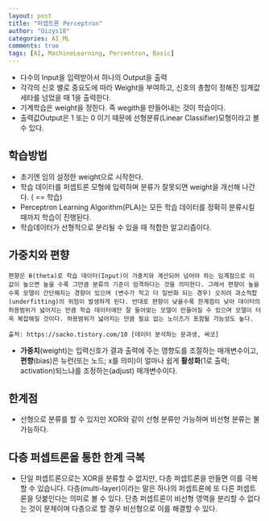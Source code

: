 ```yaml
---
layout: post
title: "퍼셉트론 Perceptron"
author: "Oizys18"
categories: AI_ML
comments: true
tags: [AI, MachineLearning, Percentron, Basic]
---
```



- 다수의 Input을 입력받아서 하나의 Output을 출력 
- 각각의 신호 별로 중요도에 따라 Weight을 부여하고, 신호의 총합이 정해진 임계값 세타를 넘었을 때 1을 출력한다.
- 기계학습은 weight을 정한다. 즉 wegith을 만들어내는 것이 학습이다.
-  출력값Output은 1 또는 0 이기 때문에 선형분류(Linear Classifier)모형이라고 볼 수 있다.

## 학습방법

- 초기엔 임의 설정한 weight으로 시작한다.
- 학습 데이터를 퍼셉트론 모형에 입력하며 분류가 잘못되면 weight을 개선해 나간다. ( == 학습)
- Perceptron Learning Algorithm(PLA)는 모든 학습 데이터를 정확히 분류시킬 때까지 학습이 진행된다.
- 학습데이터가 선형적으로 분리될 수 있을 때 적합한 알고리즘이다.

## 가중치와 편향

```
편향은 θ(theta)로 학습 데이터(Input)이 가중치와 계산되어 넘어야 하는 임계점으로 이 값이 높으면 높을 수록 그만큼 분류의 기준이 엄격하다는 것을 의미한다. 그래서 편향이 높을 수록 모델이 간단해지는 경향이 있으며 (변수가 적고 더 일반화 되는 경우) 오히려 과소적합(underfitting)의 위험이 발생하게 된다. 반대로 편향이 낮을수록 한계점이 낮아 데이터의 허용범위가 넓어지는 만큼 학습 데이터에만 잘 들어맞는 모델이 만들어질 수 있으며 모델이 더욱 복잡해질 것이다. 허용범위가 넓어지는 만큼 필요 없는 노이즈가 포함될 가능성도 높다.

출처: https://sacko.tistory.com/10 [데이터 분석하는 문과생, 싸코]
```

- **가중치**(weight)는 입력신호가 결과 출력에 주는 영향도를 조절하는 매개변수이고, **편향**(bias)은 뉴런(또는 노드; x를 의미)이 얼마나 쉽게 **활성화**(1로 출력; activation)되느냐를 조정하는(adjust) 매개변수이다.

## 한계점

- 선형으로 분류를 할 수 있지만 XOR와 같이 선형 분류만 가능하며 비선형 분류는 불가능하다.

## 다층 퍼셉트론을 통한 한계 극복

- 단일 퍼셉트론으로는 XOR을 분류할 수 없지만, 다층 퍼셉트론을 만들면 이를 극복할 수 있습니다. 다층(multi-layer)이라는 말은 하나의 퍼셉트론에 또 다른 퍼셉트론을 덧붙인다는 의미로 볼 수 있다. 단층 퍼셉트론이 비선형 영역을 분리할 수 없다는 것이 문제이며 다층으로 할 경우 비선형으로 이를 해결할 수 있다.

  